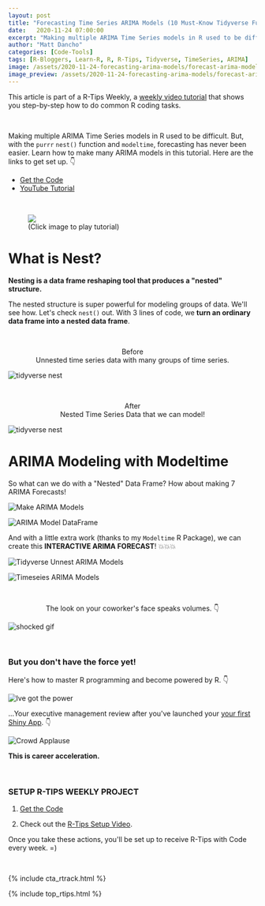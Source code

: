 ```yaml
---
layout: post
title: "Forecasting Time Series ARIMA Models (10 Must-Know Tidyverse Functions #5)"
date:   2020-11-24 07:00:00
excerpt: "Making multiple ARIMA Time Series models in R used to be difficult. But, with the purrr nest() function and modeltime, forecasting has never been easier. Learn how to make many ARIMA models in this tutorial."
author: "Matt Dancho"
categories: [Code-Tools]
tags: [R-Bloggers, Learn-R, R, R-Tips, Tidyverse, TimeSeries, ARIMA]
image: /assets/2020-11-24-forecasting-arima-models/forecast-arima-models-cover.png
image_preview: /assets/2020-11-24-forecasting-arima-models/forecast-arima-models-preview.jpg
---
```




This article is part of a R-Tips Weekly, a [weekly video tutorial](https://mailchi.mp/business-science/r-tips-newsletter) that shows you step-by-step how to do common R coding tasks.

<br/>

Making multiple ARIMA Time Series models in R used to be difficult. But, with the `purrr` `nest()` function and `modeltime`, forecasting has never been easier. Learn how to make many ARIMA models in this tutorial. Here are the links to get set up. 👇

- [Get the Code](https://mailchi.mp/business-science/r-tips-newsletter)
- [YouTube Tutorial](https://youtu.be/3znQUrREUC8)

<br>

<figure class="text-center">
  <a href="https://youtu.be/3znQUrREUC8"><img src="/assets/2020-11-24-forecasting-arima-models/video_thumb.jpg" border="0" /></a>
  <figcaption>(Click image to play tutorial)</figcaption>
</figure>


# What is Nest?

**Nesting is a data frame reshaping tool that produces a "nested" structure.**

The nested structure is super powerful for modeling groups of data. We'll see how.
Let's check `nest()` out. With 3 lines of code, we **turn an ordinary data frame into a nested data frame**. 

<br>

<center><p>Before <br>Unnested time series data with many groups of time series.</p></center>

![tidyverse nest](/assets/2020-11-24-forecasting-arima-models/before_nesting.jpg)

<br>

<center><p>After <br>Nested Time Series Data that we can model!</p></center>

![tidyverse nest](/assets/2020-11-24-forecasting-arima-models/after_nesting.jpg)



# ARIMA Modeling with Modeltime

So what can we do with a "Nested" Data Frame?  How about making 7 ARIMA Forecasts!

![Make ARIMA Models](/assets/2020-11-24-forecasting-arima-models/making_arima_models.jpg)

![ARIMA Model DataFrame](/assets/2020-11-24-forecasting-arima-models/arima_model_dataframe.jpg)


And with a little extra work (thanks to my `Modeltime` R Package), we can create this **INTERACTIVE ARIMA FORECAST**! 💥💥💥

![Tidyverse Unnest ARIMA Models](/assets/2020-11-24-forecasting-arima-models/unnest_arima_models.jpg)


![Timeseies ARIMA Models](/assets/2020-11-24-forecasting-arima-models/timeseries_arima_models.jpg)





<br>

<center><p>The look on your coworker's face speaks volumes. 👇</p></center>

![shocked gif](/assets/2020-11-24-forecasting-arima-models/shocked.gif)




<br>

### But you don't have the force yet! 

Here's how to master R programming and become powered by R.  👇
 
![Ive got the power](/assets/2020-11-24-forecasting-arima-models/got_the_power.gif)


...Your executive management review after you've launched your [your first Shiny App](https://www.business-science.io/business/2020/08/05/build-data-science-app-3-months.html). 👇

![Crowd Applause](/assets/2020-11-24-forecasting-arima-models/applause.gif)


**This is career acceleration.**



<br>

### SETUP R-TIPS WEEKLY PROJECT

1. [Get the Code](https://mailchi.mp/business-science/r-tips-newsletter)

2. Check out the [R-Tips Setup Video](https://youtu.be/F7aYV0RPyD0).

Once you take these actions, you'll be set up to receive R-Tips with Code every week. =)

<br>

{% include cta_rtrack.html %}

{% include top_rtips.html %}

